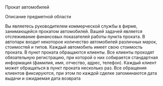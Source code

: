 Прокат автомобилей

Описание предметной области

Вы являетесь руководителем коммерческой службы в фирме, занимающейся прокатом автомобилей. Вашей задачей является отслеживание финансовых показателей работы пункта проката. В автопарк входит некоторое количество автомобилей различных марок, стоимостей и типов. Каждый автомобиль имеет свою стоимость проката. В пункт проката обращаются клиенты. Все клиенты проходят обязательную регистрацию, при которой о них собирается стандартная информация (фамилия, имя, отчество, адрес, телефон). Каждый клиент может обращаться в пункт проката несколько раз. Все обращения клиентов фиксируются, при этом по каждой сделке запоминаются дата выдачи и ожидаемая дата возврата
